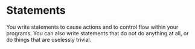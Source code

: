 # Statements

You write statements to cause actions and to control flow within your programs. You can also write statements that do not do anything at all, or do things that are uselessly trivial.

